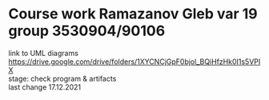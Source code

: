 # Course work Ramazanov Gleb var 19 group 3530904/90106
link to UML diagrams https://drive.google.com/drive/folders/1XYCNCjGpF0bjol_BQiHfzHk0I1s5VPIX  
stage: check program & artifacts  
last change 17.12.2021
